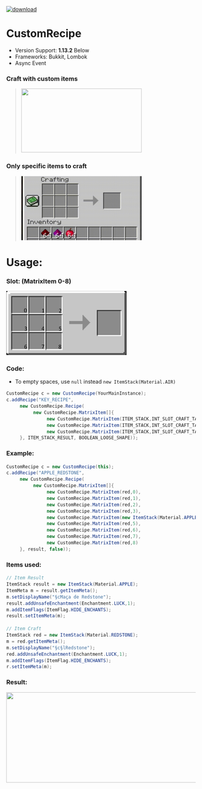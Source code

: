 [![download](https://img.shields.io/badge/download-java-green)](https://github.com/Nonopichy/CustomRecipe/blob/main/CustomRecipe.java)
# CustomRecipe
* Version Support: **1.13.2** Below
* Frameworks: Bukkit, Lombok
* Async Event

### Craft with custom items
> <img src="img/gif2.gif" width="320" height="170">

### Only specific items to craft
> <img src="img/gif1.gif" width="320" height="170" >

# Usage:
### Slot: (MatrixItem 0-8)

<img src="img/matrix.png" width="320" height="170" >

### Code:
- To empty spaces, use ```null``` instead ```new ItemStack(Material.AIR)```
```java
CustomRecipe c = new CustomRecipe(YourMainInstance);
c.addRecipe("KEY_RECIPE",
     new CustomRecipe.Recipe(
          new CustomRecipe.MatrixItem[]{
               new CustomRecipe.MatrixItem(ITEM_STACK,INT_SLOT_CRAFT_TABLE),
               new CustomRecipe.MatrixItem(ITEM_STACK,INT_SLOT_CRAFT_TABLE),
               new CustomRecipe.MatrixItem(ITEM_STACK,INT_SLOT_CRAFT_TABLE)
     }, ITEM_STACK_RESULT, BOOLEAN_LOOSE_SHAPE));
```

### Example:

```java
CustomRecipe c = new CustomRecipe(this);
c.addRecipe("APPLE_REDSTONE",
     new CustomRecipe.Recipe(
          new CustomRecipe.MatrixItem[]{
               new CustomRecipe.MatrixItem(red,0),
               new CustomRecipe.MatrixItem(red,1),
               new CustomRecipe.MatrixItem(red,2),
               new CustomRecipe.MatrixItem(red,3),
               new CustomRecipe.MatrixItem(new ItemStack(Material.APPLE),4),
               new CustomRecipe.MatrixItem(red,5),
               new CustomRecipe.MatrixItem(red,6),
               new CustomRecipe.MatrixItem(red,7),
               new CustomRecipe.MatrixItem(red,8)
     }, result, false));
```

### Items used:

```java
// Item Result
ItemStack result = new ItemStack(Material.APPLE);
ItemMeta m = result.getItemMeta();
m.setDisplayName("§cMaça de Redstone");
result.addUnsafeEnchantment(Enchantment.LUCK,1);
m.addItemFlags(ItemFlag.HIDE_ENCHANTS);
result.setItemMeta(m);

// Item Craft
ItemStack red = new ItemStack(Material.REDSTONE);
m = red.getItemMeta();
m.setDisplayName("§c§lRedstone");
red.addUnsafeEnchantment(Enchantment.LUCK,1);
m.addItemFlags(ItemFlag.HIDE_ENCHANTS);
r.setItemMeta(m);
```

### Result:

<img src="https://user-images.githubusercontent.com/68911691/141708122-952daa07-f8dc-4b80-92e6-335b915587bc.png" width="520" height="240" >

